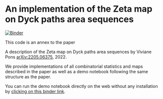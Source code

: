 # An implementation of the Zeta map on Dyck paths area sequences

[![Binder](https://beta.mybinder.org/badge.svg)](https://mybinder.org/v2/gh/VivianePons/zeta_areaseq/main)

This code is an annex to the paper

A description of the Zeta map on Dyck paths area sequences by Viviane Pons [arXiv:2205.06375](https://arxiv.org/abs/2205.06375), 2022.

We provide implementations of all combinatorial statistics and maps described in the paper as well as a demo notebook following the same structure as the paper.

You can run the demo notebook directly on the web without any installation by [clicking on this binder link](https://mybinder.org/v2/gh/VivianePons/zeta_areaseq/main).


